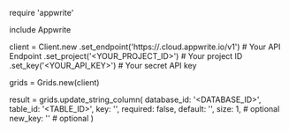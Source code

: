 require 'appwrite'

include Appwrite

client = Client.new
    .set_endpoint('https://<REGION>.cloud.appwrite.io/v1') # Your API Endpoint
    .set_project('<YOUR_PROJECT_ID>') # Your project ID
    .set_key('<YOUR_API_KEY>') # Your secret API key

grids = Grids.new(client)

result = grids.update_string_column(
    database_id: '<DATABASE_ID>',
    table_id: '<TABLE_ID>',
    key: '',
    required: false,
    default: '<DEFAULT>',
    size: 1, # optional
    new_key: '' # optional
)
